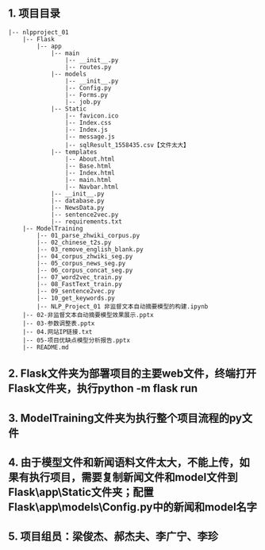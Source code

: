 ## 1. 项目目录

```
|-- nlpproject_01   
    |-- Flask
    	|-- app    	
            |-- main
                |-- __init__.py
                |-- routes.py
            |-- models
                |-- __init__.py
                |-- Config.py
                |-- Forms.py
                |-- job.py
            |-- Static
                |-- favicon.ico
                |-- Index.css
                |-- Index.js
                |-- message.js
                |-- sqlResult_1558435.csv【文件太大】        
            |-- templates
                |-- About.html
                |-- Base.html
                |-- Index.html
                |-- main.html
                |-- Navbar.html
            |-- __init__.py
            |-- database.py
            |-- NewsData.py
            |-- sentence2vec.py
            |-- requirements.txt
    |-- ModelTraining
    	|-- 01_parse_zhwiki_corpus.py
    	|-- 02_chinese_t2s.py
    	|-- 03_remove_english_blank.py
    	|-- 04_corpus_zhwiki_seg.py
    	|-- 05_corpus_news_seg.py
    	|-- 06_corpus_concat_seg.py
    	|-- 07_word2vec_train.py
    	|-- 08_FastText_train.py
    	|-- 09_sentence2vec.py
    	|-- 10_get_keywords.py
    	|-- NLP_Project_01 非监督文本自动摘要模型的构建.ipynb
    |-- 02-非监督文本自动摘要模型效果展示.pptx
    |-- 03-参数调整表.pptx
    |-- 04.网站IP链接.txt
    |-- 05-项目优缺点模型分析报告.pptx
    |-- README.md 
```

## 2. Flask文件夹为部署项目的主要web文件，终端打开Flask文件夹，执行python -m flask run

## 3. ModelTraining文件夹为执行整个项目流程的py文件

## 4. 由于模型文件和新闻语料文件太大，不能上传，如果有执行项目，需要复制新闻文件和model文件到Flask\app\Static文件夹；配置Flask\app\models\Config.py中的新闻和model名字

## 5. 项目组员：梁俊杰、郝杰夫、李广宁、李珍
